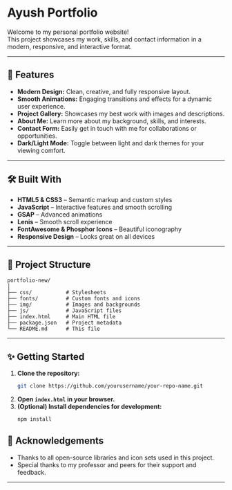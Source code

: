 

# Ayush Portfolio

Welcome to my personal portfolio website!  
This project showcases my work, skills, and contact information in a modern, responsive, and interactive format.

---

## 🚀 Features

- **Modern Design:** Clean, creative, and fully responsive layout.
- **Smooth Animations:** Engaging transitions and effects for a dynamic user experience.
- **Project Gallery:** Showcases my best work with images and descriptions.
- **About Me:** Learn more about my background, skills, and interests.
- **Contact Form:** Easily get in touch with me for collaborations or opportunities.
- **Dark/Light Mode:** Toggle between light and dark themes for your viewing comfort.

---

## 🛠️ Built With

- **HTML5 & CSS3** – Semantic markup and custom styles
- **JavaScript** – Interactive features and smooth scrolling
- **GSAP** – Advanced animations
- **Lenis** – Smooth scroll experience
- **FontAwesome & Phosphor Icons** – Beautiful iconography
- **Responsive Design** – Looks great on all devices

---

## 📂 Project Structure

```
portfolio-new/
│
├── css/           # Stylesheets
├── fonts/         # Custom fonts and icons
├── img/           # Images and backgrounds
├── js/            # JavaScript files
├── index.html     # Main HTML file
├── package.json   # Project metadata
└── README.md      # This file
```

---


## ✨ Getting Started

1. **Clone the repository:**
   ```bash
   git clone https://github.com/yourusername/your-repo-name.git
   ```
2. **Open `index.html` in your browser.**
3. **(Optional) Install dependencies for development:**
   ```bash
   npm install
   ```

## 🙏 Acknowledgements

- Thanks to all open-source libraries and icon sets used in this project.
- Special thanks to my professor and peers for their support and feedback.

---
